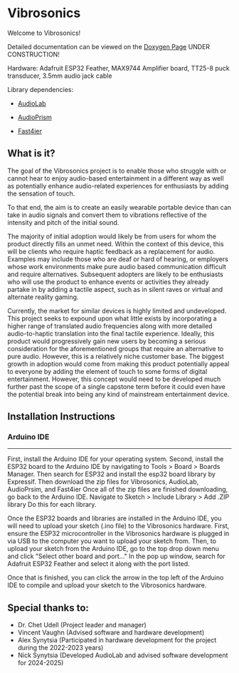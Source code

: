 # Vibrosonics
Welcome to Vibrosonics!

Detailed documentation can be viewed on the [Doxygen Page](https://udellc.github.io/Vibrosonics/) UNDER CONSTRUCTION!

Hardware: Adafruit ESP32 Feather, MAX9744 Amplifier board, TT25-8 puck transducer, 3.5mm audio jack cable

Library dependencies:

- [AudioLab](https://github.com/synytsim/AudioLab)

- [AudioPrism](https://github.com/udellc/AudioPrism)

- [Fast4ier](https://github.com/jmerc77/Fast4ier)


## What is it?

The goal of the Vibrosonics project is to enable those who struggle with or cannot hear to enjoy audio-based entertainment in a different way as well as potentially enhance audio-related experiences for enthusiasts by adding the sensation of touch. 

To that end, the aim is to create an easily wearable portable device than can take in audio signals and convert them to vibrations reflective of the intensity and pitch of the initial sound.

The majority of initial adoption would likely be from users for whom the product directly fills an unmet need. Within the context of this device, this will be clients who require haptic feedback as a replacement for audio. Examples may include those who are deaf or hard of hearing, or employers whose work environments make pure audio based communication difficult and require alternatives. Subsequent adopters are likely to be enthusiasts who will use the product to enhance events or activities they already partake in by adding a tactile aspect, such as in silent raves or virtual and alternate reality gaming. 

Currently, the market for similar devices is highly limited and undeveloped. This project seeks to expound upon what little exists by incorporating a higher range of translated audio frequencies along with more detailed audio-to-haptic translation into the final tactile experience. Ideally, this product would progressively gain new users by becoming a serious consideration for the aforementioned groups that require an alternative to pure audio. However, this is a relatively niche customer base. The biggest growth in adoption would come from making this product potentially appeal to everyone by adding the element of touch to some forms of digital entertainment. However, this concept would need to be developed much further past the scope of a single capstone term before it could even have the potential break into being any kind of mainstream entertainment device.

## Installation Instructions

### Arduino IDE
---
First, install the Arduino IDE for your operating system.
Second, install the ESP32 board to the Arduino IDE by navigating to Tools > Board > Boards Manager. Then search for ESP32 and install the esp32 board library by Expressif.
Then download the zip files for Vibrosonics, AudioLab, AudioPrsim, and Fast4ier
Once all of the zip files are finished downloading, go back to the Arduino IDE.
Navigate to Sketch > Include Library > Add .ZIP library
Do this for each library.

Once the ESP32 boards and libraries are installed in the Arduino IDE, you will need to upload your sketch (.ino file) to the Vibrosonics hardware.
First, ensure the ESP32 microcontroller in the Vibrosonics hardware is plugged in via USB to the computer you want to upload your sketch from.
Then, to upload your sketch from the Arduino IDE, go to the top drop down menu and click "Select other board and port..."
In the pop up window, search for Adafruit ESP32 Feather and select it along with the port listed.

Once that is finished, you can click the arrow in the top left of the Arduino IDE to compile and upload your sketch to the Vibrosonics hardware.


## Special thanks to:
 - Dr. Chet Udell (Project leader and manager)
 - Vincent Vaughn (Advised software and hardware development)
 - Alex Synytsia (Participated in hardware development for the project during the 2022-2023 years)
 - Nick Synytsia (Developed AudioLab and advised software development for 2024-2025)
